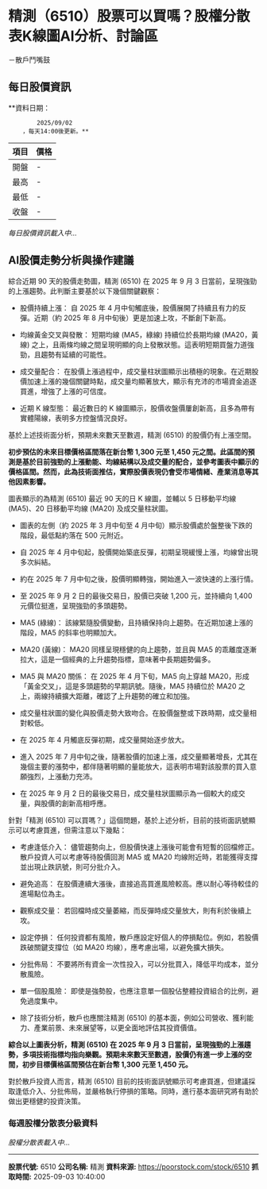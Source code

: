 # 精測（6510）股票可以買嗎？股權分散表K線圖AI分析、討論區
－散戶鬥嘴鼓

## 每日股價資訊

**資料日期：
        
            2025/09/02
        ，每天14:00後更新。**

| 項目 | 價格 |
|------|------|
| 開盤 | - |
| 最高 | - |
| 最低 | - |
| 收盤 | - |

*每日股價資訊載入中...*

## AI股價走勢分析與操作建議

綜合近期 90 天的股價走勢圖，精測 (6510) 在 2025 年 9 月 3 日當前，呈現強勁的上漲趨勢。此判斷主要基於以下幾個關鍵觀察：

*   股價持續上漲： 自 2025 年 4 月中旬觸底後，股價展開了持續且有力的反彈。近期（約 2025 年 8 月中旬後）更是加速上攻，不斷創下新高。

*   均線黃金交叉與發散： 短期均線 (MA5，綠線) 持續位於長期均線 (MA20，黃線) 之上，且兩條均線之間呈現明顯的向上發散狀態。這表明短期買盤力道強勁，且趨勢有延續的可能性。

*   成交量配合： 在股價上漲過程中，成交量柱狀圖顯示出積極的現象。在近期股價加速上漲的幾個關鍵時點，成交量均顯著放大，顯示有充沛的市場資金追逐買進，增強了上漲的可信度。

*   近期 K 線型態： 最近數日的 K 線圖顯示，股價收盤價屢創新高，且多為帶有實體陽線，表明多方控盤情況良好。

基於上述技術面分析，預期未來數天至數週，精測 (6510) 的股價仍有上漲空間。

**初步預估的未來目標價格區間落在新台幣 1,300 元至 1,450 元之間。此區間的預測是基於目前強勁的上漲動能、均線結構以及成交量的配合，並參考圖表中顯示的價格區間。然而，此為技術面推估，實際股價表現仍會受市場情緒、產業消息等其他因素影響。**

圖表顯示的為精測 (6510) 最近 90 天的日 K 線圖，並輔以 5 日移動平均線 (MA5)、20 日移動平均線 (MA20) 及成交量柱狀圖。

*   圖表的左側（約 2025 年 3 月中旬至 4 月中旬）顯示股價處於盤整後下跌的階段，最低點約落在 500 元附近。

*   自 2025 年 4 月中旬起，股價開始築底反彈，初期呈現緩慢上漲，均線曾出現多次糾結。

*   約在 2025 年 7 月中旬之後，股價明顯轉強，開始進入一波快速的上漲行情。

*   至 2025 年 9 月 2 日的最後交易日，股價已突破 1,200 元，並持續向 1,400 元價位挺進，呈現強勁的多頭趨勢。

*   MA5 (綠線)： 該線緊隨股價變動，且持續保持向上趨勢。在近期加速上漲的階段，MA5 的斜率也明顯加大。

*   MA20 (黃線)： MA20 同樣呈現穩健的向上趨勢，並且與 MA5 的乖離度逐漸拉大，這是一個經典的上升趨勢指標，意味著中長期趨勢偏多。

*   MA5 與 MA20 關係： 在 2025 年 4 月下旬，MA5 向上穿越 MA20，形成「黃金交叉」，這是多頭趨勢的早期訊號。隨後，MA5 持續位於 MA20 之上，兩線持續擴大距離，確認了上升趨勢的確立和加強。

*   成交量柱狀圖的變化與股價走勢大致吻合。在股價盤整或下跌時期，成交量相對較低。

*   在 2025 年 4 月觸底反彈初期，成交量開始逐步放大。

*   進入 2025 年 7 月中旬之後，隨著股價的加速上漲，成交量顯著增長，尤其在幾個主要的漲勢中，都伴隨著明顯的量能放大，這表明市場對該股票的買入意願強烈，上漲動力充沛。

*   在 2025 年 9 月 2 日的最後交易日，成交量柱狀圖顯示為一個較大的成交量，與股價的創新高相呼應。

針對「精測 (6510) 可以買嗎？」這個問題，基於上述分析，目前的技術面訊號顯示可以考慮買進，但需注意以下幾點：

*   考慮逢低介入： 儘管趨勢向上，但股價快速上漲後可能會有短暫的回檔修正。散戶投資人可以考慮等待股價回測 MA5 或 MA20 均線附近時，若能獲得支撐並出現止跌訊號，則可分批介入。

*   避免追高： 在股價連續大漲後，直接追高買進風險較高。應以耐心等待較佳的進場點位為主。

*   觀察成交量： 若回檔時成交量萎縮，而反彈時成交量放大，則有利於後續上攻。

*   設定停損： 任何投資都有風險，散戶應設定好個人的停損點位。例如，若股價跌破關鍵支撐位（如 MA20 均線），應考慮出場，以避免擴大損失。

*   分批佈局： 不要將所有資金一次性投入，可以分批買入，降低平均成本，並分散風險。

*   單一個股風險： 即使是強勢股，也應注意單一個股佔整體投資組合的比例，避免過度集中。

*   除了技術分析，散戶也應關注精測 (6510) 的基本面，例如公司營收、獲利能力、產業前景、未來展望等，以更全面地評估其投資價值。

**綜合以上圖表分析，精測 (6510) 在 2025 年 9 月 3 日當前，呈現強勁的上漲趨勢，多項技術指標均指向樂觀。預期未來數天至數週，股價仍有進一步上漲的空間，初步目標價格區間預估在新台幣 1,300 元至 1,450 元。**

對於散戶投資人而言，精測 (6510) 目前的技術面訊號顯示可考慮買進，但建議採取逢低介入、分批佈局，並嚴格執行停損的策略。同時，進行基本面研究將有助於做出更穩健的投資決策。

### 每週股權分散表分級資料

*股權分散表載入中...*

---

**股票代號:** 6510
**公司名稱:** 精測
**資料來源:** https://poorstock.com/stock/6510
**抓取時間:** 2025-09-03 10:40:00